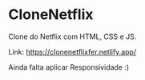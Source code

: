 # CloneNetflix
Clone do Netflix com HTML, CSS e JS.


Link: https://clonenetflixfer.netlify.app/

Ainda falta aplicar Responsividade :) 
